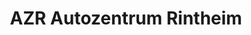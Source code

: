 ---
title: "AZR Autozentrum Rintheim"
url: /karlsruhe/azr-autozentrum-rintheim/
shop: Autowerkstatt
---